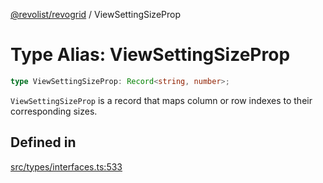 [@revolist/revogrid](README.md) / ViewSettingSizeProp

# Type Alias: ViewSettingSizeProp

```ts
type ViewSettingSizeProp: Record<string, number>;
```

`ViewSettingSizeProp` is a record that maps column or row indexes to their
corresponding sizes.

## Defined in

[src/types/interfaces.ts:533](https://github.com/revolist/revogrid/blob/08de4537b2052abd86ff4eb5461780401e3c4fcb/src/types/interfaces.ts#L533)
